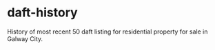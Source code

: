 # daft-history

History of most recent 50 daft listing for residential property for sale in Galway City.
